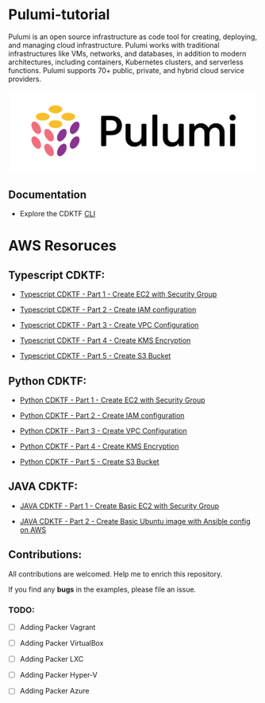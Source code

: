 # Pulumi-tutorial

Pulumi is an open source infrastructure as code tool for creating, deploying, and managing cloud infrastructure. Pulumi works with traditional infrastructures like VMs, networks, and databases, in addition to modern architectures, including containers, Kubernetes clusters, and serverless functions. Pulumi supports 70+ public, private, and hybrid cloud service providers.


<p align="center" style="text-align:center;">
  <a href="https://www.pulumi.com?utm_campaign=pulumi-pulumi-github-repo&utm_source=github.com&utm_medium=top-logo">
    <img alt="HashiCorp CDKTF logo" src="image/pulumi.svg" width="500" />
  </a>
</p>

## Documentation

* Explore the CDKTF [CLI](https://learn.hashicorp.com/tutorials/terraform/cdktf-install?in=terraform/cdktf)

# AWS Resoruces

## Typescript CDKTF:

 - [Typescript CDKTF - Part 1 - Create EC2 with Security Group](https://github.com/ahmadalibagheri/cdktf-typescript-aws-ec2)

 - [Typescript CDKTF - Part 2 - Create IAM configuration](https://github.com/ahmadalibagheri/cdktf-typescript-aws-iam)

 - [Typescript CDKTF - Part 3 - Create VPC Configuration](https://github.com/ahmadalibagheri/cdktf-typescript-aws-vpc)

 - [Typescript CDKTF - Part 4 - Create KMS Encryption](https://github.com/ahmadalibagheri/cdktf-typescript-aws-kms)

 - [Typescript CDKTF - Part 5 - Create S3 Bucket](https://github.com/ahmadalibagheri/cdktf-typescript-aws-s3bucket)

## Python CDKTF:

 - [Python CDKTF - Part 1 - Create EC2 with Security Group](https://github.com/ahmadalibagheri/cdktf-typescript-aws-ec2)

 - [Python CDKTF - Part 2 - Create IAM configuration](https://github.com/ahmadalibagheri/cdktf-typescript-aws-iam)

 - [Python CDKTF - Part 3 - Create VPC Configuration](https://github.com/ahmadalibagheri/cdktf-typescript-aws-vpc)

 - [Python CDKTF - Part 4 - Create KMS Encryption](https://github.com/ahmadalibagheri/cdktf-typescript-aws-kms)

 - [Python CDKTF - Part 5 - Create S3 Bucket](https://github.com/ahmadalibagheri/cdktf-typescript-aws-s3bucket)

## JAVA CDKTF:

 - [JAVA CDKTF - Part 1 - Create Basic EC2 with Security Group](https://github.com/ahmadalibagheri/cdktf-typescript-aws-ec2)

 - [JAVA CDKTF - Part 2 - Create Basic Ubuntu image with Ansible config on AWS]()

## Contributions:

All contributions are welcomed. Help me to enrich this repository.

If you find any **bugs** in the examples, please file an issue.

### TODO:

 - [ ] Adding Packer Vagrant
 - [ ] Adding Packer VirtualBox
 - [ ] Adding Packer LXC
 - [ ] Adding Packer Hyper-V
 - [ ] Adding Packer Azure

